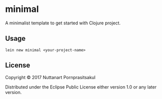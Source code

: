 # minimal

A minimalist template to get started with Clojure project.


## Usage

`lein new minimal <your-project-name>`

## License

Copyright © 2017 Nuttanart Pornprasitsakul

Distributed under the Eclipse Public License either version 1.0 or any later version.
